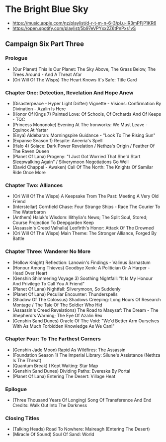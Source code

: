 # The Bright Blue Sky

* https://music.apple.com/nz/playlist/d-r-t-m-n-6-3/pl.u-lR3mPFjP1KR6
* https://open.spotify.com/playlist/5b97eVPYxx2Z6tPnPxs1vS

## Campaign Six Part Three
### Prologue

* (Our Planet) This Is Our Planet: The Sky Above, The Grass Below, The Trees Around - And A Threat Afar
* (Ori Will Of The Wisps) The Heart Knows It's Safe: Title Card

### Chapter One: Detection, Revelation And Hope Anew

* (Disasterpeace - Hyper Light Drifter) Vignette - Visions: Confirmation By Divination - Azalin Is Here
* (Honor Of Kings 7) Painted Love: Of Schools, Of Orchards And Of Keeps - TQC
* (Princess Mononoke) Evening At The Ironworks: We Must Leave - Equinox At Yartar
* (Enya) Aldebaran: Morningspire Guidance - "Look To The Rising Sun"
* (Expanse Season 1) Respite: Aneeria's Spell
* (Halo 4) Solace: Dark Power Revelation / Nethza's Origin / Feather Of The Raven Queen
* (Planet Of Lana) Progeny: "I Just Got Worried That She'd Start Sleepwalking Again" / Silverymoon Negotiations Go Well
* (David Chappel - Awaken) Call Of The North: The Knights Of Samilar Ride Once More

### Chapter Two: Alliances

* (Ori Will Of The Wisps) A Keepsake Trom The Past: Meeting A Very Old Friend
* (Interstellar) Cornfield Chase: Four Strange Ships - Race The Courier To The Waterbaron
* (Anthem) Haluk's Wisdom: Ilithylia's News; The Split Soul, Stored; Course Projection To Deepgarden Keep
* (Assassin's Creed Valhalla) Leofirth's Honor: Attack Of The Drowned
* (Ori Will Of The Wisps) Main Theme: The Stronger Alliance, Forged By Battle

### Chapter Three: Wanderer No More

* (Hollow Knight) Reflection: Lanowin's Findings - Valinus Sarnastum
* (Honour Among Thieves) Goodbye Xenk: A Politician Or A Harper - Head Over Heart
* (Genshin Shimmering Voyage 3) Soothing Nightfall: "It Is My Honour And Privilege To Call You A Friend"
* (Planet Of Lana) Nightfall: Silverymoon, So Suddenly
* (Planet Of Lana) Peculiar Encounter: Thunderspells
* (Shadow Of The Colossus) Shadows Creeping: Long Hours Of Research Montage / The Tale Of The Soldier Who Hid
* (Assassin's Creed Revelations) The Road to Masysaf: The Dream - The Shepherd's Warning; The Eye Of Azalin Rex
* (Genshin Sand Dunes) Oracle Of The Void: "We'd Better Arm Ourselves With As Much Forbidden Knowledge As We Can!"

### Chapter Four: To The Farthest Corners

* (Genshin Jade Moon) Rapid As Wildfires: The Assassin
* (Foundation Season 1) The Imperial Library: Silune's Assistance (Nethza Is The Threat)
* (Quantum Break) I Kept Waiting: Star Map
* (Genshin Sand Dunes) Dividing Paths: Evereska By Portal
* (Planet Of Lana) Entering The Desert: Village Heat

### Epilogue

* (Three Thousand Years Of Longing) Song Of Transference And End Credits: Walk Out Into The Darkness

### Closing Titles

* (Talking Heads) Road To Nowhere: Maireagh (Entering The Desert)
* (Miracle Of Sound) Soul Of Sand: World
